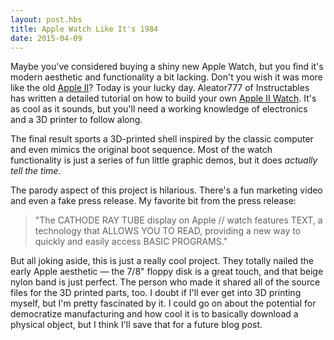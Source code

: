 ```yaml
---
layout: post.hbs
title: Apple Watch Like It's 1984
date: 2015-04-09
---
```


Maybe you've considered buying a shiny new Apple Watch, but you find it's modern aesthetic and functionality a bit lacking. Don't you wish it was more like the old [Apple II](https://en.wikipedia.org/wiki/Apple_II_series)? Today is your lucky day. Aleator777 of Instructables has written a detailed tutorial on how to build your own [Apple II Watch](http://www.instructables.com/id/Apple-II-Watch/?ALLSTEPS). It's as cool as it sounds, but you'll need a working knowledge of electronics and a 3D printer to follow along.

The final result sports a 3D-printed shell inspired by the classic computer and even mimics the original boot sequence. Most of the watch functionality is just a series of fun little graphic demos, but it does _actually tell the time._

The parody aspect of this project is hilarious. There's a fun marketing video and even a fake press release. My favorite bit from the press release:

> "The CATHODE RAY TUBE display on Apple // watch features TEXT, a technology that ALLOWS YOU TO READ, providing a new way to quickly and easily access BASIC PROGRAMS."

But all joking aside, this is just a really cool project. They totally nailed the early Apple aesthetic — the 7/8" floppy disk is a great touch, and that beige nylon band is just perfect. The person who made it shared all of the source files for the 3D printed parts, too. I doubt if I'll ever get into 3D printing myself, but I'm pretty fascinated by it. I could go on about the potential for democratize manufacturing and how cool it is to basically download a physical object, but I think I'll save that for a future blog post.
